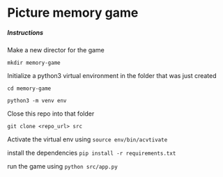 # Picture memory game
##### Instructions
Make a new director for the game

``mkdir memory-game``

Initialize a python3 virtual environment in the folder that was just created

``cd memory-game``

``python3 -m venv env``

Close this repo into that folder

```git clone <repo_url> src```

Activate the virtual env using
`source env/bin/acvtivate`

install the dependencies
`pip install -r requirements.txt`

run the game using ```python src/app.py```